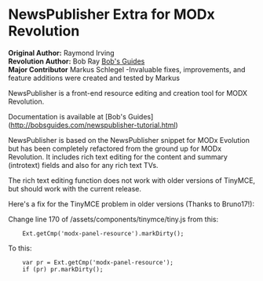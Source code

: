 NewsPublisher Extra for MODx Revolution
=======================================

**Original Author:** Raymond Irving     
**Revolution Author:** Bob Ray [Bob's Guides](http://bobsguides.com)     
**Major Contributor** Markus Schlegel -Invaluable fixes, improvements, and feature additions were created and tested by Markus     
 

NewsPublisher is a front-end resource editing and creation tool for MODX Revolution.


Documentation is available at [Bob's Guides] (http://bobsguides.com/newspublisher-tutorial.html)

NewsPublisher is based on the NewsPublisher snippet for MODx
Evolution but has been completely refactored from the ground up for
MODx Revolution. It includes rich text editing
for the content and summary (introtext) fields and also for any
rich text TVs.

The rich text editing function does not work with older versions
of TinyMCE, but should work with the current release.

Here's a fix for the TinyMCE problem in older versions (Thanks to Bruno17!):

Change line 170 of /assets/components/tinymce/tiny.js from this:

        Ext.getCmp('modx-panel-resource').markDirty();


To this:

        var pr = Ext.getCmp('modx-panel-resource');
        if (pr) pr.markDirty();
